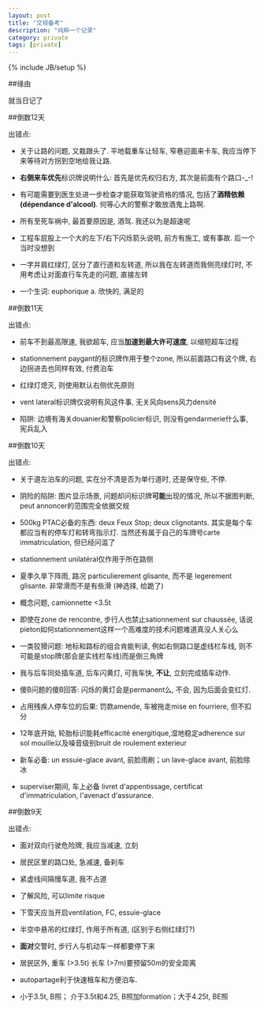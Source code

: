 ```yaml
---
layout: post
title: "交规备考"
description: "纯粹一个记录"
category: private
tags: [private]
---
```

{% include JB/setup %}

##缘由

就当日记了

##倒数12天

出错点: 

* 关于让路的问题, 又栽跟头了. 平地载重车让轻车, 窄巷迎面来卡车, 我应当停下来等待对方拐到空地给我让路.

* **右侧来车优先**标识牌说明什么: 首先是优先权归右方, 其次是前面有个路口-_-!

* 有可能需要到医生处进一步检查才能获取驾驶资格的情况, 包括了**酒精依赖(dépendance d'alcool)**. 何等心大的警察才敢放酒鬼上路啊.

* 所有至死车祸中, 最首要原因是, 酒驾. 我还以为是超速呢

* 工程车屁股上一个大的左下/右下闪烁箭头说明, 前方有施工, 或有事故. 后一个当时没想到

* 一字并肩红绿灯, 区分了直行道和左转道, 所以我在左转道而我侧亮绿灯时, 不用考虑让对面直行车先走的问题, 直接左转

* 一个生词: euphorique a. 欣快的, 满足的

##倒数11天

出错点:

* 前车不到最高限速, 我欲超车, 应当**加速到最大许可速度**, 以缩短超车过程

* stationnement paygant的标识牌作用于整个zone, 所以前面路口有这个牌, 右边拐进去也同样有效, 付费泊车

* 红绿灯熄灭, 则使用默认右侧优先原则

* vent lateral标识牌仅说明有风这件事, 无关风向sens风力densité

* 陷阱: 边境有海关douanier和警察policier标识, 则没有gendarmerie什么事, 宪兵乱入

##倒数10天

出错点:

* 关于道左泊车的问题, 实在分不清是否为单行道时, 还是保守些, 不停.

* 阴险的陷阱: 图片显示场景, 问题却问标识牌**可能**出现的情况, 所以不据图判断, peut annoncer的范围完全依据交规

* 500kg PTAC必备的东西: deux Feux Stop; deux clignotants. 其实是每个车都应当有的停车灯和转弯指示灯. 当然还有属于自己的车牌号carte immatriculation, 但已经问滥了

* stationnement unilatéral仅作用于所在路侧

* 夏季久旱下阵雨, 路况 particulierement glisante, 而不是 legerement glisante. 非常滑而不是有些滑 (神选择, 给跪了)

* 概念问题, camionnette <3.5t

* 即使在zone de rencontre, 步行人也禁止sationnement sur chaussée, 话说pieton如何stationnement这样一个高难度的技术问题难道真没人关心么

* 一类狡猾问题: 地标和路标的组合肯能判读, 例如右侧路口是虚线栏车线, 则不可能是stop牌(那会是实线栏车线)而是倒三角牌

* 我与后车同处插车道, 后车闪黄灯, 可我车快, **不让**, 立刻完成插车动作.

* 傻B问题的傻B回答: 闪烁的黄灯会是permanent么, 不会, 因为后面会变红灯.

* 占用残疾人停车位的后果: 罚款amende, 车被拖走mise en fourriere, 但不扣分 

* 12年底开始, 轮胎标识能耗efficacité energitique,湿地稳定adherence sur sol mouille以及噪音级别bruit de roulement exterieur

* 新车必备: un essuie-glace avant, 前脸雨刷；un lave-glace avant, 前脸除冰

* superviser期间, 车上必备 livret d'appentissage, certificat d'immatriculation,  l'avenact d'assurance.

##倒数9天

出错点:

* 面对双向行驶危险牌, 我应当减速, 立刻

* 居民区里的路口处, 急减速, 备刹车

* 紧虚线间隔慢车道, 我不占道

* 了解风险, 可以limite risque

* 下雪天应当开启ventilation, FC, essuie-glace

* 半空中悬吊的红绿灯, 作用于所有道, (区别于右侧红绿灯?)

* **面对**交警时, 步行人与机动车一样都要停下来

* 居民区外, 重车 (>3.5t) 长车 (>7m)要预留50m的安全距离 

* autopartage利于快速租车和方便泊车.

* 小于3.5t, B照； 介于3.5t和4.25, B照加formation；大于4.25t, BE照